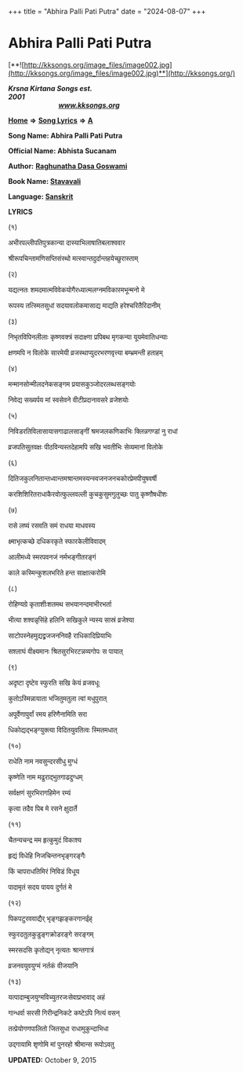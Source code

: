 +++
title = "Abhira Palli Pati Putra"
date = "2024-08-07"
+++

# Abhira Palli Pati Putra
[**![http://kksongs.org/image_files/image002.jpg](http://kksongs.org/image_files/image002.jpg)**](http://kksongs.org/)

**_Krsna Kirtana Songs est. 2001_**                                                                                                                                                 **_www.kksongs.org_**

**[Home](http://kksongs.org/)** **⇒** **[Song Lyrics](http://kksongs.org/lyrics.html)** **⇒** **[A](http://kksongs.org/songs/song_a.html)**

**Song Name: Abhira Palli Pati Putra**

**Official Name: Abhista Sucanam**

**Author:** [**Raghunatha Dasa Goswami**](http://kksongs.org/authors/list/raghunatha.html)

**Book Name: [Stavavali](http://kksongs.org/authors/literature/stavavali.html)**

**Language: [Sanskrit](http://kksongs.org/language/list/sanskrit.html)**

**LYRICS**

(१)

अभीरपल्लीपतिपुत्रकान्या दास्याभिलाषातिबलाश्ववार

श्रीरूपचिन्तामणिसप्तिसंस्थो मत्स्वान्तदुर्दान्तहयेच्छुरास्ताम्

(२)

यद्यत्नतः शमदमात्मविवेकयोगैरध्यात्मलग्नमविकारमभून्मनो मे

रूपस्य तत्स्मितसुधां सदयावलोकमासाद्य माद्यति हरेश्चरितैरिदानीम्

(३)

निभृतविपिनलीलाः कृष्णवक्त्रं सदाक्ष्णा प्रपिबथ मृगकन्या यूयमेवातिधन्याः

क्षणमपि न विलोके सारमेयी व्रजस्थाप्युदरभरणवृत्त्या बम्भ्रमन्ती हताहम्

(४)

मन्मानसोन्मीलदनेकसङ्गम प्रयासकुञ्जोदरलब्धसङ्गयोः

निवेद्य सख्यर्पय मां स्वसेवने वीटीप्रदानावसरे व्रजेशयोः

(५)

निविडरतिविलासायासगाढालसाङ्गीं श्रमजलकणिकाभिः क्लिन्नगण्डां नु राधां

व्रजपतिसुतवक्षः पीठविन्यस्तदेहामपि सखि भवतीभिः सेव्यमानां विलोके

(६)

दितिजकुलनितान्तध्वान्तमश्रान्तमस्यन्स्वजनजनचकोरप्रेमपीयुषवर्षी

करशिशिरितराधाकैरवोत्फुल्लवल्ली कुचकुसुमगुलुच्छः पातु कृष्णौषधीशः

(७)

रासे लष्यं रसवति समं राधया माधवस्य

क्ष्माभृत्कच्छे दधिकरकृते स्फारकेलीविवादम्

आलीमध्ये स्मरपवनजं नर्मभङ्गीतरङ्गं

काले कस्मिन्कुशलभरिते हन्त साक्षात्करोमि

(८)

रोहिण्यग्रे कृताशीःशतमथ सभयानन्दमाभीरभर्ता

भीत्या शश्वन्नृसिंहे हलिनि सखिकुले न्यस्य सास्रं व्रजेश्या

साटोपस्नेहमुद्यद्व्रजजननिवहै राधिकादिप्रियाभिः

सश्लाघं वीक्ष्यमानः श्रितसुरभिरटन्नव्यगोपः स पायात्

(९)

अदृष्टा दृष्टेव स्फुरति सखि केयं व्रजवधूः

कुतोऽस्मिन्नायाता भजितुमतुला त्वां मधुपुरात्

अपूर्वेणापुर्वां रमय हरिणैनामिति सरा

धिकोद्यद्भङ्ग्युक्त्या विदितयुवतित्वः स्मितमधात्

(१०)

राधेति नाम नवसुन्दरसीधु मुग्धं

कृष्णेति नाम मढुराद्भुतगाढदुग्धम्

सर्वक्षणं सुरभिरागहिमेन रम्यं

कृत्वा तदैव पिब मे रसने क्षुदार्ते

(११)

चैतन्यचन्द्र मम हृत्कुमुदं विकाश्य

हृद्यं विधेहि निजचिन्तनभृङ्गरङ्गैः

किं चापराधतिमिरं निविडं विधूय

पादामृतं सदय पायय दुर्गतं मे

(१२)

पिकपटुरववाद्यैर् भृङ्गझङ्करगानईह्

स्फुरदतुलकुडुङ्गक्रोडरङ्गे सरङ्गम्

स्मरसदसि कृतोद्यन् नृत्यतः श्रान्तगात्रं

व्रजनवयुवयुग्मं नर्तकं वीजयानि

(१३)

यत्पादाम्बुजयुग्मविच्युतरजःसेवाप्रभावाद् अहं

गान्धर्वा सरसी गिरीन्द्रनिकटे कष्टेऽपि नित्यं वसन्

तत्प्रेयोगणपालितो जितसुधा राधामुकुन्दाभिधा

उद्गायामि शृणोमि मां पुनरहो श्रीमान्स रूपोऽवतु

**UPDATED:** October 9, 2015